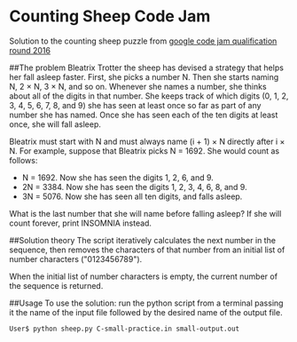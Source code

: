 # Counting Sheep Code Jam
Solution to the counting sheep puzzle from [google code jam qualification round 2016](https://code.google.com/codejam/contest/6254486/dashboard)

##The problem
Bleatrix Trotter the sheep has devised a strategy that helps her fall asleep faster. First, she picks a number N. Then she starts naming N, 2 × N, 3 × N, and so on. Whenever she names a number, she thinks about all of the digits in that number. She keeps track of which digits (0, 1, 2, 3, 4, 5, 6, 7, 8, and 9) she has seen at least once so far as part of any number she has named. Once she has seen each of the ten digits at least once, she will fall asleep.

Bleatrix must start with N and must always name (i + 1) × N directly after i × N. For example, suppose that Bleatrix picks N = 1692. She would count as follows:

- N = 1692. Now she has seen the digits 1, 2, 6, and 9.
- 2N = 3384. Now she has seen the digits 1, 2, 3, 4, 6, 8, and 9.
- 3N = 5076. Now she has seen all ten digits, and falls asleep.

What is the last number that she will name before falling asleep? If she will count forever, print INSOMNIA instead.

##Solution theory
The script iteratively calculates the next number in the sequence, then removes the characters of that number from an initial list of number characters ("0123456789").

When the initial list of number characters is empty, the current number of the sequence is returned.

##Usage
To use the solution: run the python script from a terminal passing it the name of the input file followed by the desired name of the output file.   

```
User$ python sheep.py C-small-practice.in small-output.out

